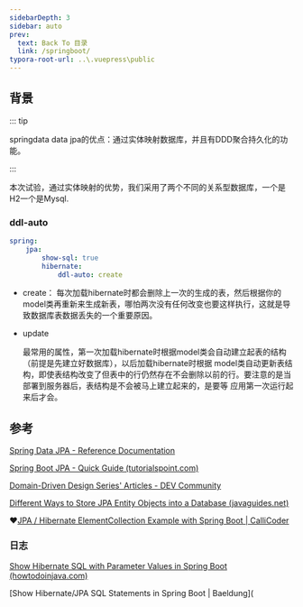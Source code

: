 ```yaml
---
sidebarDepth: 3
sidebar: auto
prev:
  text: Back To 目录
  link: /springboot/
typora-root-url: ..\.vuepress\public
---
```








## 背景

::: tip

springdata data jpa的优点：通过实体映射数据库，并且有DDD聚合持久化的功能。

:::

本次试验，通过实体映射的优势，我们采用了两个不同的关系型数据库，一个是H2一个是Mysql.





### ddl-auto

```yaml
spring:
	jpa:
		show-sql: true
		hibernate:
			ddl-auto: create
```



- create：
  每次加载hibernate时都会删除上一次的生成的表，然后根据你的model类再重新来生成新表，哪怕两次没有任何改变也要这样执行，这就是导致数据库表数据丢失的一个重要原因。

- update

  最常用的属性，第一次加载hibernate时根据model类会自动建立起表的结构（前提是先建立好数据库），以后加载hibernate时根据 model类自动更新表结构，即使表结构改变了但表中的行仍然存在不会删除以前的行。要注意的是当部署到服务器后，表结构是不会被马上建立起来的，是要等 应用第一次运行起来后才会。



## 参考

[Spring Data JPA - Reference Documentation](https://docs.spring.io/spring-data/jpa/docs/2.7.12/reference/html/)

[Spring Boot JPA - Quick Guide (tutorialspoint.com)](https://www.tutorialspoint.com/spring_boot_jpa/spring_boot_jpa_quick_guide.htm)

[Domain-Driven Design Series' Articles - DEV Community](https://dev.to/peholmst/series/12780)

[Different Ways to Store JPA Entity Objects into a Database (javaguides.net)](https://www.javaguides.net/2018/12/different-ways-to-store-jpa-entity-objects-into-database.html)

❤️[JPA / Hibernate ElementCollection Example with Spring Boot | CalliCoder](https://www.callicoder.com/hibernate-spring-boot-jpa-element-collection-demo/)

### 日志

[Show Hibernate SQL with Parameter Values in Spring Boot (howtodoinjava.com)](https://howtodoinjava.com/spring-boot/spring-data-jpa-sql-logging/)

[Show Hibernate/JPA SQL Statements in Spring Boot | Baeldung](
